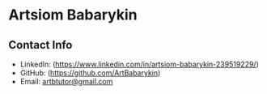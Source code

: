 # Artsiom Babarykin

## Contact Info

- LinkedIn: (https://www.linkedin.com/in/artsiom-babarykin-239519229/)
- GitHub: (https://github.com/ArtBabarykin)
- Email: artbtutor@gmail.com
